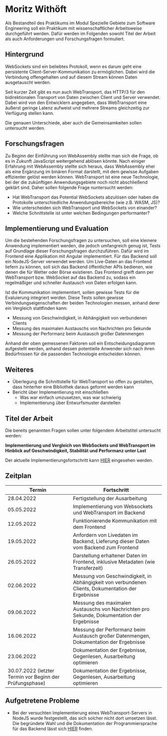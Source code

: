 # Moritz Withöft

Als Bestandteil des Praktikums im Modul Spezielle Gebiete zum Software Engineering soll ein Praktikum mit wissenschaftlicher Arbeitsweise durchgeführt werden. Dafür werden im Folgenden sowohl Titel der Arbeit als auch Anforderungen und Forschungsfragen formuliert.

## Hintergrund 

WebSockets sind ein beliebtes Protokoll, wenn es darum geht eine persistente Client-Server-Kommunikation zu ermöglichen. Dabei wird die Verbindung offengehalten und auf diesem Stream können Daten ausgetauscht werden.

Seit kurzer Zeit gibt es nun auch WebTransport, das HTTP/3 für den bidirektionalen Transport von Daten zwischen Client und Server verwendet. Dabei wird von den Entwicklern angegeben, dass WebTransport eine äußerst geringe Latenz aufweist und mehrere Streams gleichzeitig zur Verfügung stellen kann.

Die genauen Unterschiede, aber auch die Gemeinsamkeiten sollen untersucht werden.

## Forschungsfragen

Zu Beginn der Einführung von WebAssembly stellte man sich die Frage, ob es in Zukunft JavaScript weitergehend ablösen könnte. Nach einiger Erfahrung mit WebAssembly stellte sich heraus, dass WebAssembly eher als eine Ergänzung im binären Format darstellt, mit dem gewisse Aufgaben effizienter gelöst werden können. WebTransport ist eine neue Technologie, bei der die zukünftigen Anwendungsgebiete noch nicht abschließend geklärt sind. Daher sollen folgende Frage nuntersucht werden:

- Hat WebTransport das Potential WebSockets abzulösen oder haben die Protokolle unterschiedliche Anwendungsbereiche (wie z.B. WASM, JS)?
- Wie unterscheiden sich WebTransport und WebSockets von einander?
- Welche Schnittstelle ist unter welchen Bedingungen performanter?

## Implementierung und Evaluation

Um die bestehenden Forschungsfragen zu untersuchen, soll eine kleinere Anwendung implementiert werden, die jedoch umfangreich genug ist, Tests auf Grundlage dieser Forschungsfragen durchzuführen. Dafür wird im Frontend eine Applikation mit Angular implementiert. Für das Backend soll ein NodeJS-Server verwendet werden. Um Live-Daten an das Frontend liefern zu können, soll sich das Backend öffentlicher APIs bedienen, wie denen die für Wetter oder Börse existieren. Das Frontend greift dann per WebTransport bzw. WebSocket auf das Backend zu, sodass ein regelmäßiger und schneller Austausch von Daten erfolgen kann.

Ist die Kommunikation implementiert, sollen gewisse Tests für die Evaluierung integriert werden. Diese Tests sollen gewisse Verbindungseigenschaften der beiden Technologien messen, anhand derer ein Vergleich stattfinden kann:

- Messung von Geschwindigkeit, in Abhängigkeit von verbundenen Clients
- Messung des maximalen Austauschs von Nachrichten pro Sekunde
- Messung der Performanz beim Austausch großer Datenmengen

Anhand der oben gemessenen Faktoren soll ein Entscheidungsdiagramm aufgestellt werden, anhand dessen potentielle Anwender sich nach ihren Bedürfnissen für die passenden Technologie entscheiden können.

## Weiteres

- Überlegung die Schnittstelle für WebTransport so offen zu gestalten, dass hinterher eine Bibliothek daraus geformt werden kann
- Bericht über Implementierung mit einschließen
  - Was war einfach umzusetzen, was war schwierig
  - Implementierung über Entwurfsmuster darstellen

## Titel der Arbeit

Die bereits genannten Fragen sollen unter folgendem Arbeitstitel untersucht werden:

**Implementierung und Vergleich von WebSockets und WebTransport im Hinblick auf Geschwindigkeit, Stabilität und Performanz unter Last**

Der aktuelle Implementierungsfortschritt kann [HIER](https://github.com/mwithoeft/Spezielle-Gebiete-zum-Softwareengineering) eingesehen werden.

## Zeitplan

| Termin                                                   | Fortschritt                                                  |
| -------------------------------------------------------- | ------------------------------------------------------------ |
| 28.04.2022                                               | Fertigstellung der Ausarbeitung                              |
| 05.05.2022                                               | Implementierung von Websockets und WebTransport im Backend   |
| 12.05.2022                                               | Funktionierende Kommunikation mit dem Frontend               |
| 19.05.2022                                               | Anfordern von Livedaten im Backend, Lieferung dieser Daten vom Backend zum Frontend |
| 26.05.2022                                               | Darstellung erhaltener Daten im Frontend, inklusive Metadaten (wie Transferzeit) |
| 02.06.2022                                               | Messung von Geschwindigkeit, in Abhängigkeit von verbundenen Clients, Dokumentation der Ergebnisse |
| 09.06.2022                                               | Messung des maximalen Austauschs von Nachrichten pro Sekunde, Dokumentation der Ergebnisse |
| 16.06.2022                                               | Messung der Performanz beim Austausch großer Datenmengen, Dokumentation der Ergebnisse |
| 23.06.2022                                               | Dokumentation der Ergebnisse, Gegenlesen, Ausarbeitung optimieren |
| 30.07.2022 (letzter Termin vor Beginn der Prüfungsphase) | Dokumentation der Ergebnisse, Gegenlesen, Ausarbeitung optimieren |

## Aufgetretene Probleme

- Bei der versuchten Implementierung eines WebTransport-Servers in NodeJS wurde festgestellt, das sich solcher nicht dort umsetzen lässt. Die begründete Wahl und die Dokumentation der Programmiersprache für das Backend lässt sich [HIER](./backendProgrammiersprache.md) finden.
